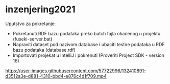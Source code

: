 # inzenjering2021

Uputstvo za pokretanje:
- Pokretanuti RDF bazu podataka preko batch fajla okačenog u projektu (fuseki-server.bat)
- Napraviti dataset pod nazivom database i ubaciti testne podataka u RDF bazu podataka (database.rdf)
- Importovati projekat u IntelliJ i pokrenuti
  (Proveriti Project SDK - version 16)


https://user-images.githubusercontent.com/57722996/132410891-d3512a3e-d881-4310-bbd4-e876c4d1f709.mp4

